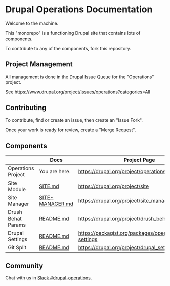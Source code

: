 # Drupal Operations Documentation

Welcome to the machine.

This "monorepo" is a functioning Drupal site that contains lots of components.

To contribute to any of the components, fork this repository.

## Project Management

All management is done in the Drupal Issue Queue for the "Operations" project.

See https://www.drupal.org/project/issues/operations?categories=All

## Contributing

To contribute, find or create an issue, then create an "Issue Fork".

Once your work is ready for review, create a "Merge Request".

## Components

|                    | Docs                                               | Project Page                                                     | Source                                                                         |
|--------------------|----------------------------------------------------|------------------------------------------------------------------|--------------------------------------------------------------------------------|
| Operations Project | You are here.                                      | https://drupal.org/project/operations                            | https://git.drupalcode.org/project/operations                                                                               |
| Site Module        | [SITE.md](SITE.md)                                 | https://drupal.org/project/site                                  | [../src/modules/site](../src/modules/site)                                     |
| Site Manager       | [SITE-MANAGER.md](SITE-MANAGER.md)                 | https://drupal.org/project/site_manager                          | [../src/modules/site_manager](../src/modules/site_manager)                     |
| Drush Behat Params | [README.md](../drush/Commands/contrib)             | https://drupal.org/project/drush_behat_params                    | [../drush/Commands/contrib](../drush/Commands/contrib)                         |
| Drupal Settings    | [README.md](../src/composer/Plugin/DrupalSettings) | https://packagist.org/packages/operations/drupal-settings | [../src/composer/Plugin/DrupalSettings](../src/composer/Plugin/DrupalSettings) |
| Git Split          | [README.md](../src/composer/Plugin/GitSplit)       | https://drupal.org/project/drupal_settings                       | [../src/composer/Plugin/GitSplit](../src/composer/Plugin/GitSplit)             |

## Community

Chat with us in [Slack #drupal-operations](https://drupal.slack.com/archives/C05CM6A9UDN).
